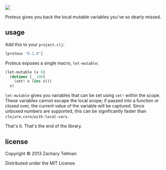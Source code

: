 ![](https://dl.dropboxusercontent.com/u/174179/proteus/the-blob.jpg)

Proteus gives you back the local mutable variables you've so dearly missed.

## usage

Add this to your `project.clj`:

```clj
[proteus "0.1.0"]
```

Proteus exposes a single macro, `let-mutable`:

```clj
(let-mutable [x 0]
  (dotimes [_ 100]
    (set! x (inc x)))
  x)
```

`let-mutable` gives you variables that can be set using `set!` within the scope.  These variables cannot escape the local scope; if passed into a function or closed over, the current value of the variable will be captured.  Since unboxed numbers are supported, this can be significantly faster than `clojure.core/with-local-vars`.

That's it.  That's the end of the library.

## license

Copyright © 2013 Zachary Tellman

Distributed under the MIT License.
